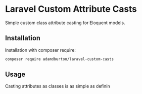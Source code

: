 # Laravel Custom Attribute Casts

Simple custom class attribute casting for Eloquent models.

## Installation

Installation with composer require:

```sh
composer require adamdburton/laravel-custom-casts
```

## Usage

Casting attributes as classes is as simple as definin